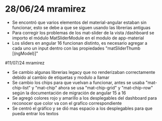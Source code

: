 # 28/06/24 mramirez
- Se encontró que varios elementos del material-angular estaban sin funcionar, esto se debe a que se siguen usando las librerias antiguas
- Para corregir los problemas de los mat-slider de la vista /dashboard se importo el módulo MatSliderModule en el modulo de app-material
- Los sliders en angular 16 funcionan distinto, es necesario agregar a cada uno un input dentro con las propiedades "matSliderThumb [(ngModel)]"

#11/07/24 mramirez
- Se cambio algunas librerias legacy que no renderizaban correctamente debido al cambio de etiquetas y modulo a llamar
- Se cambio los chips para que vuelvan a funcionar, antes se usaba "mat-chip-list" y "mat-chip" ahora se usa "mat-chip-grid" y "mat-chip-row" según la documentación de migración de angular 15 a 16
- Se agregó colores rojo y amarillo a los desplegables del dashboard para reconocer que color va con el grafíco correspondiente
- Se centró el gráfico y se dió mas espacio a los desplegables para que pueda entrar los textos

